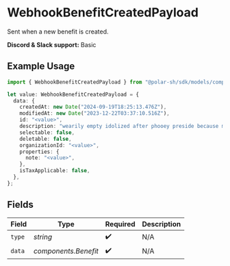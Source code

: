 # WebhookBenefitCreatedPayload

Sent when a new benefit is created.

**Discord & Slack support:** Basic

## Example Usage

```typescript
import { WebhookBenefitCreatedPayload } from "@polar-sh/sdk/models/components/webhookbenefitcreatedpayload.js";

let value: WebhookBenefitCreatedPayload = {
  data: {
    createdAt: new Date("2024-09-19T18:25:13.476Z"),
    modifiedAt: new Date("2023-12-22T03:37:10.516Z"),
    id: "<value>",
    description: "wearily empty idolized after phooey preside because midwife",
    selectable: false,
    deletable: false,
    organizationId: "<value>",
    properties: {
      note: "<value>",
    },
    isTaxApplicable: false,
  },
};
```

## Fields

| Field                | Type                 | Required             | Description          |
| -------------------- | -------------------- | -------------------- | -------------------- |
| `type`               | *string*             | :heavy_check_mark:   | N/A                  |
| `data`               | *components.Benefit* | :heavy_check_mark:   | N/A                  |